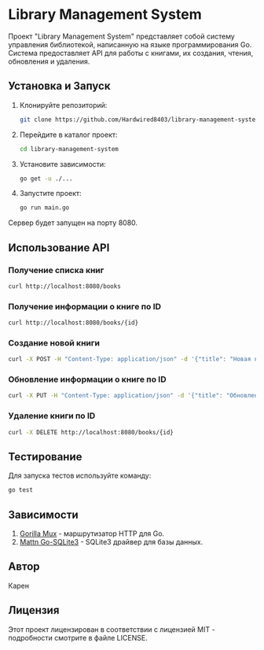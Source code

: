 # Library Management System

Проект "Library Management System" представляет собой систему управления библиотекой, написанную на языке программирования Go. Система предоставляет API для работы с книгами, их создания, чтения, обновления и удаления.

## Установка и Запуск

1. Клонируйте репозиторий:

   ```bash
   git clone https://github.com/Hardwired8403/library-management-system.git
   ```
2. Перейдите в каталог проект:
    ```bash
    cd library-management-system
   ```
3. Установите зависимости:
    ```bash
    go get -u ./...
   ```
4. Запустите проект:
    ```bash
    go run main.go
   ```
Сервер будет запущен на порту 8080.

## Использование API

### Получение списка книг
```bash
curl http://localhost:8080/books 
```

### Получение информации о книге по ID
```bash
curl http://localhost:8080/books/{id}
```

### Создание новой книги
```bash
curl -X POST -H "Content-Type: application/json" -d '{"title": "Новая книга", "author": "Автор", "quantity": 10}' http://localhost:8080/books
```

### Обновление информации о книге по ID
```bash
curl -X PUT -H "Content-Type: application/json" -d '{"title": "Обновленная книга", "author": "Обновленный автор", "quantity": 15}' http://localhost:8080/books/{id}
```

### Удаление книги по ID
```bash
curl -X DELETE http://localhost:8080/books/{id}
```

## Тестирование
Для запуска тестов используйте команду:
```bash
go test
```

## Зависимости
1. [Gorilla Mux](https://github.com/gorilla/mux) - маршрутизатор HTTP для Go.
2. [Mattn Go-SQLite3](https://github.com/mattn/go-sqlite3) - SQLite3 драйвер для базы данных.

## Автор
Карен

## Лицензия
Этот проект лицензирован в соответствии с лицензией MIT - подробности смотрите в файле LICENSE.